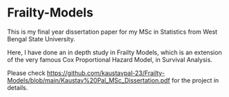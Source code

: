 # Frailty-Models
 This is my final year dissertation paper for my MSc in Statistics from West Bengal State University.
 
 Here, I have done an in depth study in Frailty Models, which is an extension of the very famous Cox Proportional Hazard Model, in Survival Analysis.
 
Please check https://github.com/kaustavpal-23/Frailty-Models/blob/main/Kaustav%20Pal_MSc_Dissertation.pdf for the project in details.
